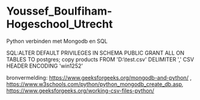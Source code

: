 # Youssef_Boulfiham-Hogeschool_Utrecht

Python verbinden met Mongodb en SQL

SQL:ALTER DEFAULT PRIVILEGES IN SCHEMA PUBLIC GRANT ALL ON TABLES TO postgres;
copy products FROM 'D:\test.csv' DELIMITER ',' CSV HEADER ENCODING 'win1252'

bronvermelding: https://www.geeksforgeeks.org/mongodb-and-python/ , https://www.w3schools.com/python/python_mongodb_create_db.asp, https://www.geeksforgeeks.org/working-csv-files-python/